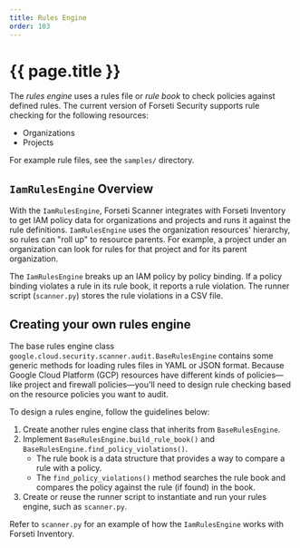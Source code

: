 ```yaml
---
title: Rules Engine
order: 103
---
```

# {{ page.title }}

The *rules engine* uses a rules file or *rule book* to check policies against
defined rules. The current version of Forseti Security supports rule checking
for the following resources:

*   Organizations
*   Projects

For example rule files, see the `samples/` directory.

## `IamRulesEngine` Overview

With the `IamRulesEngine`, Forseti Scanner integrates with Forseti Inventory to
get IAM policy data for organizations and projects and runs it against the rule
definitions. `IamRulesEngine` uses the organization resources' hierarchy, so
rules can "roll up" to resource parents. For example, a project under an
organization can look for rules for that project and for its parent
organization.

The `IamRulesEngine` breaks up an IAM policy by policy binding. If a policy
binding violates a rule in its rule book, it reports a rule violation. The
runner script (`scanner.py`) stores the rule violations in a CSV file.

## Creating your own rules engine

The base rules engine class
`google.cloud.security.scanner.audit.BaseRulesEngine` contains some generic
methods for loading rules files in YAML or JSON format. Because Google Cloud
Platform (GCP) resources have different kinds of policies—like project and
firewall policies—you'll need to design rule checking based on the resource
policies you want to audit.

To design a rules engine, follow the guidelines below:

1.  Create another rules engine class that inherits from `BaseRulesEngine`.
1.  Implement `BaseRulesEngine.build_rule_book()` and
    `BaseRulesEngine.find_policy_violations()`.
    *   The rule book is a data structure that provides a way to compare a rule
        with a policy.
    *   The `find_policy_violations()` method searches the rule book and
        compares the policy against the rule (if found) in the book.
1.  Create or reuse the runner script to instantiate and run your rules engine,
    such as `scanner.py`.

Refer to `scanner.py` for an example of how the `IamRulesEngine` works with
Forseti Inventory.
